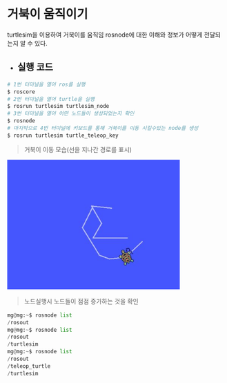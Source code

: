 # 거북이 움직이기 
turtlesim을 이용하여 거북이를 움직임
rosnode에 대한 이해와 정보가 어떻게 전달되는지 알 수 있다.
- ## 실행 코드
```py
# 1번 터미널을 열어 ros를 실행
$ roscore
# 2번 터미널을 열어 turtle을 실행 
$ rosrun turtlesim turtlesim_node
# 3번 터미널을 열어 어떤 노드들이 생성되었는지 확인
$ rosnode
# 마지막으로 4번 터미널에 키보드를 통해 거북이를 이동 시킬수있는 node를 생성
$ rosrun turtlesim turtle_teleop_key
```
> 거북이 이동 모습(선을 지나간 경로를 표시)

<img src="./img/turtlesim_test.JPG"  width="400" height="300">

> 노드실행시 노드들이 점점 증가하는 것을 확인
```py
mg@mg:~$ rosnode list
/rosout
mg@mg:~$ rosnode list
/rosout
/turtlesim
mg@mg:~$ rosnode list
/rosout
/teleop_turtle
/turtlesim
```

